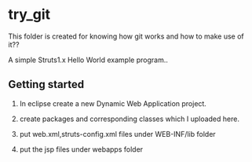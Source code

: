 try_git
=======

This folder is created for knowing how git works and how to make use of it??

A simple Struts1.x Hello World example program..

Getting started
---------------

1) In eclipse create a new Dynamic Web Application project.

2) create packages and corresponding classes which I uploaded here.

3) put web.xml,struts-config.xml files under WEB-INF/lib folder

4) put the jsp files under webapps folder



